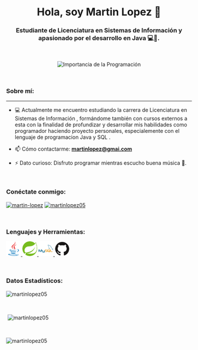<h1 align="center">Hola, soy Martin Lopez 👋</h1>
<h3 align="center">Estudiante de Licenciatura en Sistemas de Información y apasionado por el desarrollo en Java 💻🚀.</h3>

<br>

<p align="center">
  <img src="https://kinsta.com/es/wp-content/uploads/sites/8/2023/01/que-es-pseudocodigo-1024x512.png" 
       alt="Importancia de la Programación" 
       style="width: 100%; max-height: 300px; object-fit: contain;"/>
</p>



<br>




<h3 align="left">Sobre mí:</h3>
<hr>

- 💻 Actualmente me encuentro estudiando la carrera de Licenciatura en Sistemas de Información , formándome también con cursos externos a esta con la finalidad de profundizar y desarrollar mis habilidades como programador haciendo proyecto personales, especialemente con el lenguaje de programacion Java y SQL . 

- 📫 Cómo contactarme: **martinlopez@gmai.com**

- ⚡ Dato curioso: Disfruto programar mientras escucho buena música 🎵.

<br>

<h3 align="left">Conéctate conmigo:</h3>
<p align="left">
  <a href="https://www.linkedin.com/in/martin-lopez-8264132a8/" target="blank"><img align="center"
      src="https://raw.githubusercontent.com/rahuldkjain/github-profile-readme-generator/master/src/images/icons/Social/linked-in-alt.svg"
      alt="martin-lopez" height="30" width="40" /></a>
  <a href="https://github.com/martinlopez05" target="blank"><img align="center"
      src="https://raw.githubusercontent.com/rahuldkjain/github-profile-readme-generator/master/src/images/icons/Social/github.svg"
      alt="martinlopez05" height="30" width="40" /></a>
</p>

<br>

<h3 align="left">Lenguajes y Herramientas:</h3>
<p align="left"> 
    <a href="https://www.java.com" target="_blank" rel="noreferrer"> 
        <img src="https://raw.githubusercontent.com/devicons/devicon/master/icons/java/java-original.svg" alt="java" width="40" height="40" /> 
    </a> 
    <a href="https://spring.io/projects/spring-boot" target="_blank" rel="noreferrer"> 
        <img src="https://raw.githubusercontent.com/devicons/devicon/master/icons/spring/spring-original.svg" alt="spring-boot" width="40" height="40" /> 
    </a> 
    <a href="https://www.mysql.com/" target="_blank" rel="noreferrer"> 
        <img src="https://raw.githubusercontent.com/devicons/devicon/master/icons/mysql/mysql-original-wordmark.svg" alt="mysql" width="40" height="40" /> 
    </a> 
    <a href="https://github.com/" target="_blank" rel="noreferrer"> 
        <img src="https://raw.githubusercontent.com/devicons/devicon/master/icons/github/github-original.svg" alt="github" width="40" height="40" /> 
    </a>
</p>

<br>

<h3>Datos Estadísticos:</h3>
<p><img align="center"
    src="https://github-readme-stats.vercel.app/api/top-langs?username=martinlopez05&show_icons=true&locale=es&bg_color=0d1117&text_color=ffffff&layout=compact"
    alt="martinlopez05" 
    bg_color=#808080/></p>

<br>

<p>&nbsp;<img align="center" src="https://github-readme-stats.vercel.app/api?username=martinlopez05&show_icons=true&locale=es&bg_color=0d1117&text_color=ffffff&repo=convoychat"
    alt="martinlopez05" /></p>

<br>

<p><img align="center" src="https://github-readme-streak-stats.herokuapp.com/?user=martinlopez05&theme=dark&background=0d1117&date_format=M%20j%5B%2C%20Y%5D" alt="martinlopez05" /></p>
